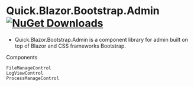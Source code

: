 # Quick.Blazor.Bootstrap.Admin [![NuGet Downloads](https://img.shields.io/nuget/dt/Quick.Blazor.Bootstrap.Admin.svg)](https://www.nuget.org/packages/Quick.Blazor.Bootstrap.Admin/)

* Quick.Blazor.Bootstrap.Admin is a component library for admin built on top of Blazor and CSS frameworks Bootstrap.

Components
```
FileManageControl
LogViewControl
ProcessManageControl
```
